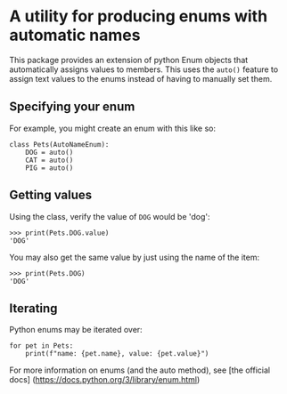 # A utility for producing enums with automatic names

This package provides an extension of python Enum objects that automatically
assigns values to members. This uses the `auto()` feature to assign text values
to the enums instead of having to manually set them.


## Specifying your enum
For example, you might create an enum with this like so:

```
class Pets(AutoNameEnum):
    DOG = auto()
    CAT = auto()
    PIG = auto()
```

## Getting values

Using the class, verify the value of `DOG` would be 'dog':

```
>>> print(Pets.DOG.value)
'DOG'
```

You may also get the same value by just using the name of the item:

```
>>> print(Pets.DOG)
'DOG'
```

## Iterating

Python enums may be iterated over:

```
for pet in Pets:
    print(f"name: {pet.name}, value: {pet.value}")
```

For more information on enums (and the auto method), see [the official docs]
(https://docs.python.org/3/library/enum.html)
